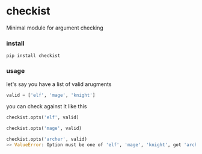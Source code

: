 # checkist

Minimal module for argument checking

### install

```
pip install checkist
```

### usage

let's say you have a list of valid arugments

```python
valid = ['elf', 'mage', 'knight']
```

you can check against it like this

```python
checkist.opts('elf', valid)
```

```python
checkist.opts('mage', valid)
```

```python
checkist.opts('archer', valid)
>> ValueError: Option must be one of 'elf', 'mage', 'knight', got 'archer'
```
